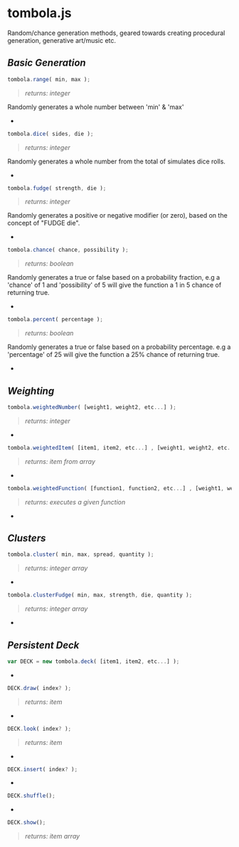 # tombola.js

Random/chance generation methods, geared towards creating procedural generation, generative art/music etc.

***Basic Generation***
-

```javascript
tombola.range( min, max );
```
>*returns: integer*

Randomly generates a whole number between 'min' & 'max'

-

```javascript
tombola.dice( sides, die );
```
>*returns: integer*

Randomly generates a whole number from the total of simulates dice rolls.

-

```javascript
tombola.fudge( strength, die );
```
>*returns: integer*

Randomly generates a positive or negative modifier (or zero), based on the concept of "FUDGE die".

-

```javascript
tombola.chance( chance, possibility );
```
>*returns: boolean*

Randomly generates a true or false based on a probability fraction, e.g a 'chance' of 1 and 'possibility' of 5 will give the function a 1 in 5 chance of returning true.

-

```javascript
tombola.percent( percentage );
```
>*returns: boolean*

Randomly generates a true or false based on a probability percentage. e.g a 'percentage' of 25 will give the function a 25% chance of returning true.

-

***Weighting***
-

```javascript
tombola.weightedNumber( [weight1, weight2, etc...] );
```
>*returns: integer*

-

```javascript
tombola.weightedItem( [item1, item2, etc...] , [weight1, weight2, etc...] );
```
>*returns: item from array*

-

```javascript
tombola.weightedFunction( [function1, function2, etc...] , [weight1, weight2, etc...] );
```
>*returns: executes a given function*

-

***Clusters***
-

```javascript
tombola.cluster( min, max, spread, quantity );
```
>*returns: integer array*

-

```javascript
tombola.clusterFudge( min, max, strength, die, quantity );
```
>*returns: integer array*

-

***Persistent Deck***
-

```javascript
var DECK = new tombola.deck( [item1, item2, etc...] );
```

-

```javascript
DECK.draw( index? );
```
>*returns: item*

-

```javascript
DECK.look( index? );
```
>*returns: item*

-

```javascript
DECK.insert( index? );
```

-

```javascript
DECK.shuffle();
```

-

```javascript
DECK.show();
```
>*returns: item array*

